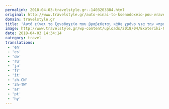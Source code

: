 ```yaml
---
permalink: 2018-04-03-travelstyle.gr--1403203384.html
original: http://www.travelstyle.gr/auto-einai-to-ksenodoxeio-pou-vravevetai-kathe-xrono-prasini-filosofia/
domain: travelstyle.gr
title: 'Αυτό είναι το ξενοδοχείο που βραβεύεται κάθε χρόνο για την «πράσινη» φιλοσοφία του! Το ανακαλύψαμε στο Μέτσοβο'
image: http://www.travelstyle.gr/wp-content/uploads/2018/04/Exoteriki-053-1-200x200.jpg
date: 2018-04-03 14:34:14
category: travel
translations: 
 - 'en'
 - 'es'
 - 'de'
 - 'ru'
 - 'ja'
 - 'fr'
 - 'it'
 - 'zh-CN'
 - 'zh-TW'
 - 'ar'
 - 'pt'
 - 'hy'
---
```


